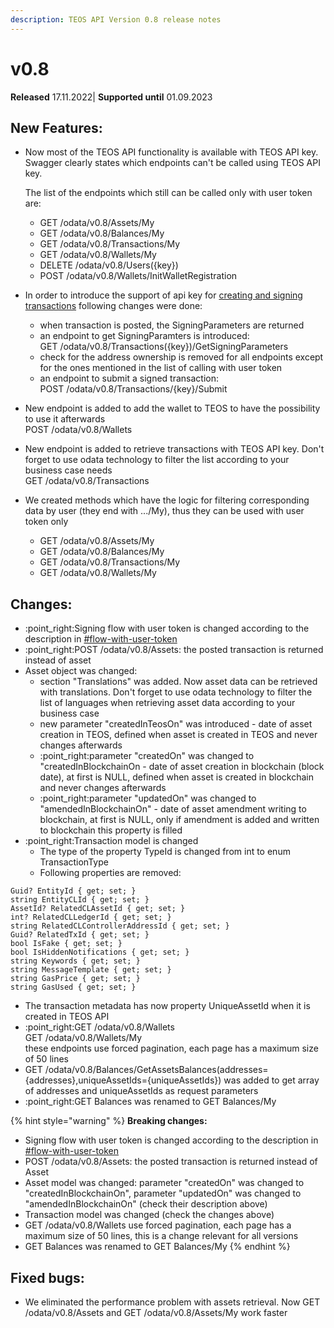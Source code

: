 ```yaml
---
description: TEOS API Version 0.8 release notes
---
```


# v0.8

**Released** 17.11.2022| **Supported until** 01.09.2023

## New Features:

*   Now most of the TEOS API functionality is available with TEOS API key. Swagger clearly states which endpoints can't be called using TEOS API key.&#x20;

    The list of the endpoints which still can be called only with user token are:

    * GET /odata/v0.8/Assets/My
    * GET /odata/v0.8/Balances/My
    * GET /odata/v0.8/Transactions/My
    * GET /odata/v0.8/Wallets/My
    * DELETE /odata/v0.8/Users({key})
    * POST /odata/v0.8/Wallets/InitWalletRegistration
* In order to introduce the support of api key for [creating and signing transactions](../overview/dealing-with-blockchain-transactions/transaction-creation-and-submission/) following changes were done:
  * when transaction is posted, the SigningParameters are returned
  * an endpoint to get SigningParamters is introduced: \
    GET /odata/v0.8/Transactions({key})/GetSigningParameters
  * check for the address ownership is removed for all endpoints except for the ones mentioned in the list of calling with user token
  * an endpoint to submit a signed transaction: \
    POST /odata/v0.8/Transactions/{key}/Submit
* New endpoint is added to add the wallet to TEOS to have the possibility to use it afterwards\
  POST /odata/v0.8/Wallets
* New endpoint is added to retrieve transactions with TEOS API key. Don't forget to use odata technology to filter the list according to your business case needs \
  GET /odata/v0.8/Transactions
* We created methods which have the logic for filtering corresponding data by user (they end with .../My), thus they can be used with user token only
  * GET /odata/v0.8/Assets/My
  * GET /odata/v0.8/Balances/My
  * GET /odata/v0.8/Transactions/My
  * GET /odata/v0.8/Wallets/My

## Changes:

* :point\_right:Signing  flow with user token is changed according to the description in [#flow-with-user-token](../overview/dealing-with-blockchain-transactions/transaction-creation-and-submission/#flow-with-user-token "mention")
* :point\_right:POST /odata/v0.8/Assets: the posted transaction is returned instead of asset
* Asset object was changed:
  * section "Translations" was added. Now asset data can be retrieved with translations. Don't forget to use odata technology to filter the list of languages when retrieving asset data according to your business case&#x20;
  * new parameter "createdInTeosOn" was introduced - date of asset creation in TEOS, defined when asset is created in TEOS and never changes afterwards
  * :point\_right:parameter "createdOn" was changed to "createdInBlockchainOn - date of asset creation in blockchain (block date), at first is NULL, defined when asset is created in blockchain and never changes afterwards
  * :point\_right:parameter "updatedOn" was changed to "amendedInBlockchainOn" - date of asset amendment writing to blockchain, at first is NULL, only if amendment is added and written to blockchain this property is filled
* &#x20;:point\_right:Transaction model is changed
  * The type of the property TypeId is changed from int to enum TransactionType
  * Following properties are removed:

```
Guid? EntityId { get; set; }
string EntityCLId { get; set; }
AssetId? RelatedCLAssetId { get; set; }
int? RelatedCLLedgerId { get; set; }
string RelatedCLControllerAddressId { get; set; }
Guid? RelatedTxId { get; set; }
bool IsFake { get; set; }
bool IsHiddenNotifications { get; set; }
string Keywords { get; set; }
string MessageTemplate { get; set; }
string GasPrice { get; set; }
string GasUsed { get; set; }
```

* The transaction metadata has now property UniqueAssetId when it is created in TEOS API
* :point\_right:GET /odata/v0.8/Wallets \
  GET /odata/v0.8/Wallets/My\
  these endpoints use forced pagination, each page has a maximum size of 50 lines
* GET /odata/v0.8/Balances/GetAssetsBalances(addresses={addresses},uniqueAssetIds={uniqueAssetIds}) was added to get array of addresses and uniqueAssetIds as request parameters
* :point\_right:GET Balances was renamed to GET Balances/My

{% hint style="warning" %}
**Breaking changes:**

* Signing  flow with user token is changed according to the description in [#flow-with-user-token](../overview/dealing-with-blockchain-transactions/transaction-creation-and-submission/#flow-with-user-token "mention")
* POST /odata/v0.8/Assets: the posted transaction is returned instead of Asset
* Asset model was changed: parameter "createdOn" was changed to "createdInBlockchainOn", parameter "updatedOn" was changed to "amendedInBlockchainOn" (check their description above)
* Transaction model was changed (check the changes above)
* GET /odata/v0.8/Wallets use forced pagination, each page has a maximum size of 50 lines, this is a change relevant for all versions
* GET Balances was renamed to GET Balances/My
{% endhint %}

## Fixed bugs:

* We eliminated the performance problem with assets retrieval. Now GET /odata/v0.8/Assets and GET /odata/v0.8/Assets/My work faster
